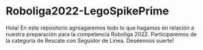 # Roboliga2022-LegoSpikePrime

Hola! En este repositorio agreagaremos todo lo que hagamos en relación a nuestra preparación para la competencia Roboliga 2022.
Participaremos de la categoría de Rescate con Seguidor de Línea. Deséennos suerte!
